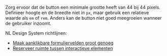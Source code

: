 <!-- @license CC0-1.0 -->

Zorg ervoor dat de button een minimale grootte heeft van 44 bij 44 pixels. Definieer hoogte en de breedte niet in `px`, maar gebruik een relatieve waarde als `em` of `rem`. Anders kan de button niet goed meegroeien wanneer de gebruiker inzoomt.

NL Design System richtlijnen:

- [Maak aanklikbare formuliervelden groot genoeg](/richtlijnen/formulieren/visueel-ontwerp/invoerveld-goed-aanklikbaar/)
- [Reserveer ruimte tussen interactieve elementen](/richtlijnen/stijl/ruimte/interactieve-elementen)
